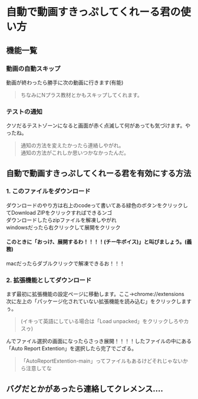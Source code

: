 # 自動で動画すきっぷしてくれーる君の使い方

## 機能一覧

### 動画の自動スキップ
動画が終わったら勝手に次の動画に行きます(有能)
> ちなみにNプラス教材とかもスキップしてくれます。

### テストの通知
クソだるテストゾーンになると画面が赤く点滅して何があっても気づけます。やったね。
> 通知の方法を変えたかったら連絡しやがれ。<br>
> 通知の方法がこれしか思いつかなかったんだ。

## 自動で動画すきっぷしてくれーる君を有効にする方法
### 1. このファイルをダウンロード

ダウンロードのやり方は右上のcodeって書いてある緑色のボタンをクリックしてDownload ZIPをクリックすればできるンゴ<br>
ダウンロードしたらzipファイルを解凍しやがれ<br>
windowsだったら右クリックして展開をクリック<br>
#### このときに「おっけ、展開するわ！！！！(チー牛ボイス)」と叫びましょう。(義務)
macだったらダブルクリックで解凍できるお！！！

### 2. 拡張機能としてダウンロード

まず最初に拡張機能の設定ページに移動します。ここ→chrome://extensions<br>
次に左上の「パッケージ化されていない拡張機能を読み込む」をクリックしますぅ。
> (イキって英語にしている場合は「Load unpacked」をクリックしろやカスゥ)

んでファイル選択の画面になったらさっき展開！！！！したファイルの中にある「Auto Report Extention」を選択したら完了でござる。
> 「AutoReportExtention-main」ってファイルもあるけどそれじゃないから注意してな

## バグだとかがあったら連絡してクレメンス....

